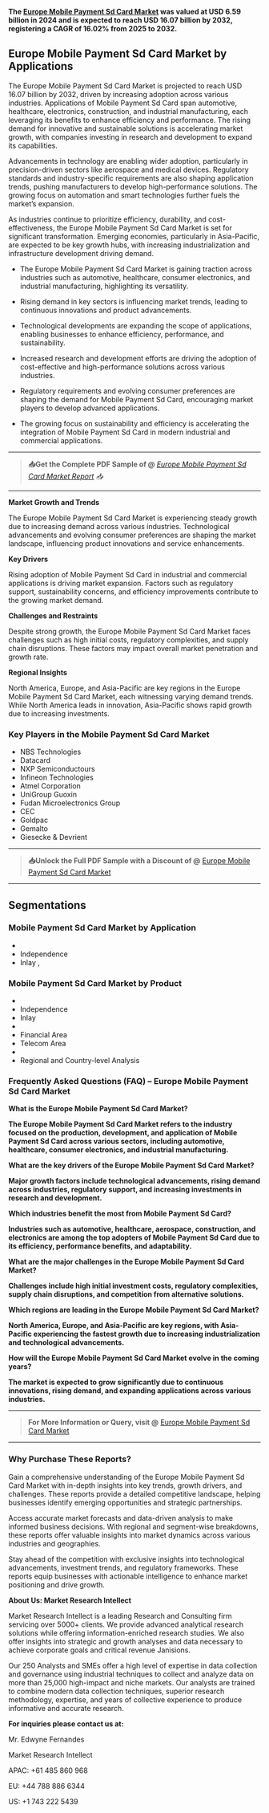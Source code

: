 <p><strong>The <a href="https://www.marketresearchintellect.com/download-sample/?rid=489069&amp;utm_source=Pulse-April-Europe&amp;utm_medium=852">Europe Mobile Payment Sd Card Market</a> was valued at USD 6.59 billion in 2024 and is expected to reach USD 16.07 billion by 2032, registering a CAGR of 16.02% from 2025 to 2032.</strong></p><h2>Europe Mobile Payment Sd Card Market by Applications&nbsp;</h2><p><p>The Europe Mobile Payment Sd Card Market is projected to reach USD 16.07 billion by 2032, driven by increasing adoption across various industries. Applications of Mobile Payment Sd Card span automotive, healthcare, electronics, construction, and industrial manufacturing, each leveraging its benefits to enhance efficiency and performance. The rising demand for innovative and sustainable solutions is accelerating market growth, with companies investing in research and development to expand its capabilities.</p><p>Advancements in technology are enabling wider adoption, particularly in precision-driven sectors like aerospace and medical devices. Regulatory standards and industry-specific requirements are also shaping application trends, pushing manufacturers to develop high-performance solutions. The growing focus on automation and smart technologies further fuels the market&rsquo;s expansion.</p><p>As industries continue to prioritize efficiency, durability, and cost-effectiveness, the Europe Mobile Payment Sd Card Market is set for significant transformation. Emerging economies, particularly in Asia-Pacific, are expected to be key growth hubs, with increasing industrialization and infrastructure development driving demand.</p></p><ul><li><p>The Europe Mobile Payment Sd Card Market is gaining traction across industries such as automotive, healthcare, consumer electronics, and industrial manufacturing, highlighting its versatility.</p></li><li><p>Rising demand in key sectors is influencing market trends, leading to continuous innovations and product advancements.</p></li><li><p>Technological developments are expanding the scope of applications, enabling businesses to enhance efficiency, performance, and sustainability.</p></li><li><p>Increased research and development efforts are driving the adoption of cost-effective and high-performance solutions across various industries.</p></li><li><p>Regulatory requirements and evolving consumer preferences are shaping the demand for Mobile Payment Sd Card, encouraging market players to develop advanced applications.</p></li><li><p>The growing focus on sustainability and efficiency is accelerating the integration of Mobile Payment Sd Card in modern industrial and commercial applications.</p></li></ul><hr /><blockquote><p><strong><span class="font-[700]">📥Get the Complete PDF Sample of @ </span></strong><em><span class="font-[700]"><a href="https://www.marketresearchintellect.com/download-sample/?rid=489069&amp;utm_source=Pulse-April-Europe&amp;utm_medium=852" target="_blank" data-tracking-control-name="article-ssr-frontend-pulse_little-text-block" data-tracking-will-navigate="" data-test-link="">Europe Mobile Payment Sd Card Market Report</a>&nbsp;📥</span></em></p></blockquote><hr /><p class="" data-start="77" data-end="360"><strong data-start="77" data-end="105">Market Growth and Trends</strong></p><p class="" data-start="77" data-end="360">The Europe Mobile Payment Sd Card Market is experiencing steady growth due to increasing demand across various industries. Technological advancements and evolving consumer preferences are shaping the market landscape, influencing product innovations and service enhancements.</p><p class="" data-start="362" data-end="606"><strong data-start="362" data-end="377">Key Drivers</strong></p><p class="" data-start="362" data-end="606">Rising adoption of Mobile Payment Sd Card in industrial and commercial applications is driving market expansion. Factors such as regulatory support, sustainability concerns, and efficiency improvements contribute to the growing market demand.</p><p class="" data-start="608" data-end="849"><strong data-start="608" data-end="637">Challenges and Restraints</strong></p><p class="" data-start="608" data-end="849">Despite strong growth, the Europe Mobile Payment Sd Card Market faces challenges such as high initial costs, regulatory complexities, and supply chain disruptions. These factors may impact overall market penetration and growth rate.</p><p class="" data-start="851" data-end="1095"><strong data-start="851" data-end="872">Regional Insights</strong></p><p class="" data-start="851" data-end="1095">North America, Europe, and Asia-Pacific are key regions in the Europe Mobile Payment Sd Card Market, each witnessing varying demand trends. While North America leads in innovation, Asia-Pacific shows rapid growth due to increasing investments.</p><p><h3>Key Players in the Mobile Payment Sd Card Market </h3><ul><li>NBS Technologies</li><li>Datacard</li><li>NXP Semiconductours</li><li>Infineon Technologies</li><li>Atmel Corporation</li><li>UniGroup Guoxin</li><li>Fudan Microelectronics Group</li><li>CEC</li><li>Goldpac</li><li>Gemalto</li><li>Giesecke & Devrient</li></ul></p><hr /><blockquote><p><strong>📥Unlock the Full PDF Sample with a Discount of @</strong> <a href="https://www.marketresearchintellect.com/ask-for-discount/?rid=489069&amp;utm_source=Pulse-April-Europe&amp;utm_medium=852">Europe Mobile Payment Sd Card Market</a></p></blockquote><hr /><p><h2>Segmentations</h2><h3>Mobile Payment Sd Card Market by Application</h3><ul><li></li><li>Independence</li><li>Inlay ,</li></ul><h3>Mobile Payment Sd Card Market by Product</h3><ul><li></li><li>Independence</li><li>Inlay</li><li></li><li>Financial Area</li><li>Telecom Area</li><li></li><li>Regional and Country-level Analysis</li></ul></p><h3><strong>Frequently Asked Questions (FAQ) &ndash; Europe Mobile Payment Sd Card Market</strong></h3><p><strong>What is the Europe Mobile Payment Sd Card Market?</strong></p><p><strong>The Europe Mobile Payment Sd Card Market refers to the industry focused on the production, development, and application of Mobile Payment Sd Card across various sectors, including automotive, healthcare, consumer electronics, and industrial manufacturing.</strong></p><p><strong>What are the key drivers of the Europe Mobile Payment Sd Card Market?</strong></p><p><strong>Major growth factors include technological advancements, rising demand across industries, regulatory support, and increasing investments in research and development.</strong></p><p><strong>Which industries benefit the most from Mobile Payment Sd Card?</strong></p><p><strong>Industries such as automotive, healthcare, aerospace, construction, and electronics are among the top adopters of Mobile Payment Sd Card due to its efficiency, performance benefits, and adaptability.</strong></p><p><strong>What are the major challenges in the Europe Mobile Payment Sd Card Market?</strong></p><p><strong>Challenges include high initial investment costs, regulatory complexities, supply chain disruptions, and competition from alternative solutions.</strong></p><p><strong>Which regions are leading in the Europe Mobile Payment Sd Card Market?</strong></p><p><strong>North America, Europe, and Asia-Pacific are key regions, with Asia-Pacific experiencing the fastest growth due to increasing industrialization and technological advancements.</strong></p><p><strong>How will the Europe Mobile Payment Sd Card Market evolve in the coming years?</strong></p><p><strong>The market is expected to grow significantly due to continuous innovations, rising demand, and expanding applications across various industries.</strong></p><hr /><blockquote><p><span class="font-[700]"><strong>For More Information or Query, visit&nbsp;@</strong>&nbsp;</span><span class="font-[700]"><a href="https://www.marketresearchintellect.com/product/mobile-payment-sd-card-market-size-and-forecast/?utm_source=Linkedin&utm_medium=852" target="_blank" data-tracking-control-name="article-ssr-frontend-pulse_little-text-block" data-tracking-will-navigate="" data-test-link="">Europe Mobile Payment Sd Card Market</a></span></p></blockquote><hr /><h3><strong data-start="0" data-end="31">Why Purchase These Reports?</strong></h3><p class="" data-start="35" data-end="297">Gain a comprehensive understanding of the Europe Mobile Payment Sd Card Market with in-depth insights into key trends, growth drivers, and challenges. These reports provide a detailed competitive landscape, helping businesses identify emerging opportunities and strategic partnerships.</p><p class="" data-start="299" data-end="540">Access accurate market forecasts and data-driven analysis to make informed business decisions. With regional and segment-wise breakdowns, these reports offer valuable insights into market dynamics across various industries and geographies.</p><p class="" data-start="542" data-end="784">Stay ahead of the competition with exclusive insights into technological advancements, investment trends, and regulatory frameworks. These reports equip businesses with actionable intelligence to enhance market positioning and drive growth.</p><p><strong><span class="font-[700]">About Us: Market Research Intellect</span></strong></p><p><span class="">Market Research Intellect is a leading Research and Consulting firm servicing over 5000+ clients. We provide advanced analytical research solutions while offering information-enriched research studies.&nbsp;</span>We also offer insights into strategic and growth analyses and data necessary to achieve corporate goals and critical revenue Janisions.</p><p><span class="">Our 250 Analysts and SMEs offer a high level of expertise in data collection and governance using industrial techniques to collect and analyze data on more than 25,000 high-impact and niche markets. Our analysts are trained to combine modern data collection techniques, superior research methodology, expertise, and years of collective experience to produce informative and accurate research.</span></p><p><strong>For inquiries please contact us at:</strong></p><p>Mr. Edwyne Fernandes</p><p>Market Research Intellect</p><p>APAC: +61 485 860 968</p><p>EU: +44 788 886 6344</p><p>US: +1 743 222 5439</p>
